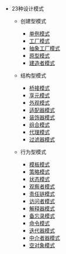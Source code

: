 * 23种设计模式
    * 创建型模式

        - [单例模式](https://github.com/bluesaka/patterns/blob/master/singleton/test.php)
        - [工厂模式](https://github.com/bluesaka/patterns/blob/master/factory/test.php)
        - [抽象工厂模式](https://github.com/bluesaka/patterns/blob/master/factoryAbstract/test.php)
        - [原型模式](https://github.com/bluesaka/patterns/blob/master/prototype/test.php)
        - [建造者模式](https://github.com/bluesaka/patterns/blob/master/builder/test.php)

    * 结构型模式

        - [桥接模式](https://github.com/bluesaka/patterns/blob/master/bridge/test.php)
        - [享元模式](https://github.com/bluesaka/patterns/blob/master/flyweight/test.php)
        - [外观模式](https://github.com/bluesaka/patterns/blob/master/facade/test.php)
        - [适配器模式](https://github.com/bluesaka/patterns/blob/master/adapter/test.php)
        - [装饰器模式](https://github.com/bluesaka/patterns/blob/master/decorator/test.php)
        - [组合模式](https://github.com/bluesaka/patterns/blob/master/composite/test.php)
        - [代理模式](https://github.com/bluesaka/patterns/blob/master/proxy/test.php)
        - [过滤器模式](https://github.com/bluesaka/patterns/blob/master/filter/test.php)

    * 行为型模式

        - [模板模式](https://github.com/bluesaka/patterns/blob/master/template/test.php)
        - [策略模式](https://github.com/bluesaka/patterns/blob/master/strategy/test.php)
        - [状态模式](https://github.com/bluesaka/patterns/blob/master/state/test.php)
        - [观察者模式](https://github.com/bluesaka/patterns/blob/master/observer/test.php)
        - [责任链模式](https://github.com/bluesaka/patterns/blob/master/chain/test.php)
        - [访问者模式](https://github.com/bluesaka/patterns/blob/master/visitor/test.php)
        - [解释器模式](https://github.com/bluesaka/patterns/blob/master/interpreter/test.php)
        - [备忘录模式](https://github.com/bluesaka/patterns/blob/master/memo/test.php)
        - [命令模式](https://github.com/bluesaka/patterns/blob/master/command/test.php)
        - [迭代器模式](https://github.com/bluesaka/patterns/blob/master/iterator/test.php)
        - [中介者器模式](https://github.com/bluesaka/patterns/blob/master/mediator/test.php)
        - [空对象模式](https://github.com/bluesaka/patterns/blob/master/nullObject/test.php)